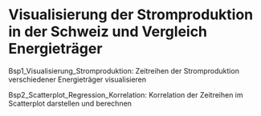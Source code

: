 # Visualisierung der Stromproduktion in der Schweiz und Vergleich Energieträger

Bsp1_Visualisierung_Stromproduktion: Zeitreihen der Stromproduktion verschiedener Energieträger visualisieren

Bsp2_Scatterplot_Regression_Korrelation: Korrelation der Zeitreihen im Scatterplot darstellen und berechnen
